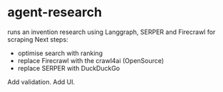 # agent-research

runs an invention research using Langgraph, SERPER and Firecrawl for scraping 
Next steps: 

  - optimise search with ranking
  - replace Firecrawl with the crawl4ai (OpenSource)
  - replace SERPER with DuckDuckGo

Add validation. 
Add UI.

